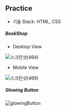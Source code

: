 ## Practice

- 기술 Stack: HTML, CSS

##### BookShop
- Desktop View 

![스크린샷(464)](https://user-images.githubusercontent.com/53217988/107199239-83b09500-6a39-11eb-8e9c-95286816518d.png)

- Mobile View

![스크린샷(469)](https://user-images.githubusercontent.com/53217988/107199392-b22e7000-6a39-11eb-8b42-11b80948ea63.png)

##### Glowing Button
![glowingButton](https://user-images.githubusercontent.com/53217988/107199571-f752a200-6a39-11eb-9b4c-d80ac490f6b5.gif)
